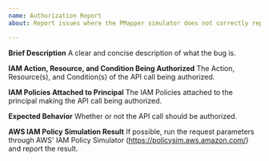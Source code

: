 ```yaml
---
name: Authorization Report
about: Report issues where the PMapper simulator does not correctly replicate the authorization behavior of AWS IAM

---
```


**Brief Description**
A clear and concise description of what the bug is.

**IAM Action, Resource, and Condition Being Authorized**
The Action, Resource(s), and Condition(s) of the API call being authorized.

**IAM Policies Attached to Principal**
The IAM Policies attached to the principal making the API call being authorized.

**Expected Behavior**
Whether or not the API call should be authorized.

**AWS IAM Policy Simulation Result**
If possible, run the request parameters through AWS' IAM Policy Simulator (<https://policysim.aws.amazon.com/>) and report the result.
